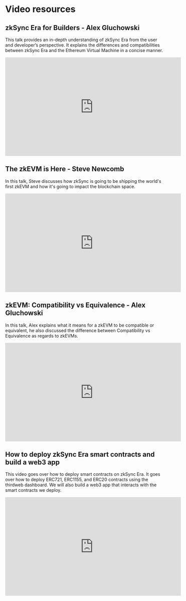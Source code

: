 # Video resources

## zkSync Era for Builders - Alex Gluchowski

This talk provides an in-depth understanding of zkSync Era from the user and developer’s perspective. It explains the differences and compatibilities between zkSync Era and the Ethereum Virtual Machine in a concise manner.

<iframe width="560" height="315" src="https://www.youtube.com/embed/xd2siik0iBU" title="zSync 2.0 for Builders - Alex Gluchowski" frameborder="0" allow="accelerometer; clipboard-write; encrypted-media; gyroscope; picture-in-picture" allowfullscreen></iframe>

## The zkEVM is Here - Steve Newcomb

In this talk, Steve discusses how zkSync is going to be shipping the world's first zkEVM and how it's going to impact the blockchain space.

<iframe width="560" height="315" src="https://www.youtube.com/embed/QkZUlqetTRA?start=600" title="The zkEVM is Here - Steve Newcomb" frameborder="0" allow="accelerometer; clipboard-write; encrypted-media; gyroscope; picture-in-picture" allowfullscreen></iframe>

## zkEVM: Compatibility vs Equivalence - Alex Gluchowski

In this talk, Alex explains what it means for a zkEVM to be compatible or equivalent, he also discussed the difference between Compatibility vs Equivalence as regards to zkEVMs.

<iframe width="560" height="315" src="https://www.youtube.com/embed/yaLqYGjnc90?start=20" title="zkEVM: Compatibility vs Equivalence - Alex Gluchowski" frameborder="0" allow="accelerometer; clipboard-write; encrypted-media; gyroscope; picture-in-picture" allowfullscreen></iframe>

## How to deploy zkSync Era smart contracts and build a web3 app

This video goes over how to deploy smart contracts on zkSync Era. It goes over how to deploy ERC721, ERC1155, and ERC20 contracts using the thirdweb dashboard. We will also build a web3 app that interacts with the smart contracts we deploy.

<iframe width="560" height="315" src="https://www.youtube.com/embed/brpdcezTKXQ?start=20" title="How to deploy zkSync Era smart contracts and build a web3 app" frameborder="0" allow="accelerometer; clipboard-write; encrypted-media; gyroscope; picture-in-picture" allowfullscreen></iframe>
